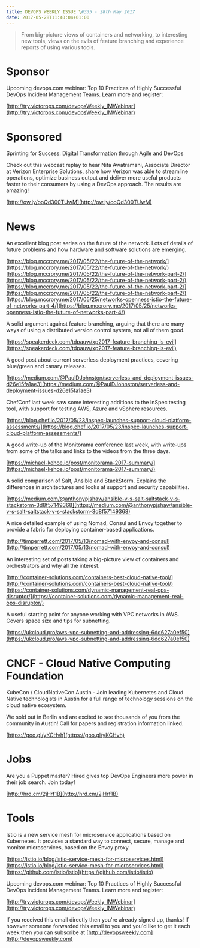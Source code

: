 ```yaml
---
title: DEVOPS WEEKLY ISSUE \#335 - 28th May 2017 
date: 2017-05-28T11:40:04+01:00
---
```


>From big-picture views of containers and networking, to interesting new tools, views on the evils of feature branching and experience reports of using various tools.


Sponsor
======

Upcoming devops.com webinar: Top 10 Practices of Highly Successful DevOps Incident Management Teams. Learn more and register:

[http://try.victorops.com/devopsWeekly_IMWebinar](http://try.victorops.com/devopsWeekly_IMWebinar)


Sponsored
========

Sprinting for Success: Digital Transformation through Agile and DevOps

Check out this webcast replay to hear Nita Awatramani, Associate Director at Verizon Enterprise Solutions, share how Verizon was able to streamline operations, optimize business output and deliver more useful products faster to their consumers by using a DevOps approach. The results are amazing!

[http://ow.ly/ooQd300TUwM](http://ow.ly/ooQd300TUwM)


News
====

An excellent blog post series on the future of the network. Lots of details of future problems and how hardware and software solutions are emerging.

[https://blog.mccrory.me/2017/05/22/the-future-of-the-network/](https://blog.mccrory.me/2017/05/22/the-future-of-the-network/)
[https://blog.mccrory.me/2017/05/22/the-future-of-the-network-part-2/](https://blog.mccrory.me/2017/05/22/the-future-of-the-network-part-2/)
[https://blog.mccrory.me/2017/05/22/the-future-of-the-network-part-2/](https://blog.mccrory.me/2017/05/22/the-future-of-the-network-part-2/)
[https://blog.mccrory.me/2017/05/25/networks-openness-istio-the-future-of-networks-part-4/](https://blog.mccrory.me/2017/05/25/networks-openness-istio-the-future-of-networks-part-4/)


A solid argument against feature branching, arguing that there are many ways of using a distributed version control system, not all of them good.

[https://speakerdeck.com/tdpauw/xp2017-feature-branching-is-evil](https://speakerdeck.com/tdpauw/xp2017-feature-branching-is-evil)


A good post about current serverless deployment practices, covering blue/green and canary releases.

[https://medium.com/@PaulDJohnston/serverless-and-deployment-issues-d26e15fa1ae3](https://medium.com/@PaulDJohnston/serverless-and-deployment-issues-d26e15fa1ae3)


ChefConf last week saw some interesting additions to the InSpec testing tool, with support for testing AWS, Azure and vSphere resources.

[https://blog.chef.io/2017/05/23/inspec-launches-support-cloud-platform-assessments/](https://blog.chef.io/2017/05/23/inspec-launches-support-cloud-platform-assessments/)


A good write-up of the Monitorama conference last week, with write-ups from some of the talks and links to the videos from the three days.

[https://michael-kehoe.io/post/monitorama-2017-summary/](https://michael-kehoe.io/post/monitorama-2017-summary/)


A solid comparison of Salt, Ansible and StackStorm. Explains the differences in architectures and looks at support and security capabilities.

[https://medium.com/@anthonypjshaw/ansible-v-s-salt-saltstack-v-s-stackstorm-3d8f57149368](https://medium.com/@anthonypjshaw/ansible-v-s-salt-saltstack-v-s-stackstorm-3d8f57149368)


A nice detailed example of using Nomad, Consul and Envoy together to provide a fabric for deploying container-based applications.

[http://timperrett.com/2017/05/13/nomad-with-envoy-and-consul](http://timperrett.com/2017/05/13/nomad-with-envoy-and-consul)


An interesting set of posts taking a big-picture view of containers and orchestrators and why all the interest.

[http://container-solutions.com/containers-best-cloud-native-tool/](http://container-solutions.com/containers-best-cloud-native-tool/)
[https://container-solutions.com/dynamic-management-real-ops-disruptor/](https://container-solutions.com/dynamic-management-real-ops-disruptor/)


A useful starting point for anyone working with VPC networks in AWS. Covers space size and tips for subnetting.

[https://ukcloud.pro/aws-vpc-subnetting-and-addressing-6dd627a0ef50](https://ukcloud.pro/aws-vpc-subnetting-and-addressing-6dd627a0ef50)


CNCF - Cloud Native Computing Foundation
====

KubeCon / CloudNativeCon Austin - Join leading Kubernetes and Cloud Native technologists in Austin for a full range of technology sessions on the cloud native ecosystem.

We sold out in Berlin and are excited to see thousands of you from the community in Austin! Call for papers and registration information linked.

[https://goo.gl/yKCHvh](https://goo.gl/yKCHvh)


Jobs
====

Are you a Puppet master? Hired gives top DevOps Engineers more power in their job search. Join today!

[http://hrd.cm/2jHrf1B](http://hrd.cm/2jHrf1B)


Tools
=====

Istio is a new service mesh for microservice applications based on Kubernetes. It provides a standard way to connect, secure, manage and monitor microservices, based on the Envoy proxy.

[https://istio.io/blog/istio-service-mesh-for-microservices.html](https://istio.io/blog/istio-service-mesh-for-microservices.html)
[https://github.com/istio/istio](https://github.com/istio/istio)



Upcoming devops.com webinar: Top 10 Practices of Highly Successful DevOps Incident Management Teams. Learn more and register:

[http://try.victorops.com/devopsWeekly_IMWebinar](http://try.victorops.com/devopsWeekly_IMWebinar)



If you received this email directly then you're already signed up, thanks! If however someone forwarded this email to you and you'd like to get it each week then you can subscribe at [http://devopsweekly.com](http://devopsweekly.com)

